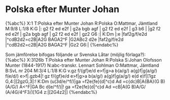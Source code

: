 # Polska efter Munter Johan

{%abc%}
X:1
T:Polska efter Munter Johan
R:Polska
O:Mattmar, Jämtland
M:9/8
L:1/8
K:G
|: g2 f2 ed e2f | g2a bgb agf | g2 f2 ed e2f | g3 b6 |
|g2 f2 ed e2f | g2a bgb agf | g2 f2 ed e2f | gz2 G6 :|
K:Dm
|:e |faf2g/f/e2d |^cdB2d2=c2B|A2G BAGA2^F |G2ABc2 d2e
|faf2g/f/e2d |^cdB2d2=c2B|A2G BAGA2^F |Gz2 G6:|
{%endabc%}

Som jämförelse bifogas följande ur Svenska Låtar (möjlig förlaga?): 
{%abc%}
X:3126b
T:Polska efter Munter Johan
R:Polska
S:Johan Olofsson Munter (1844-1917)
N:abc-transkr. Lennart Sohlman
O:Mattmar, Jämtland
B:SvL nr 204
M:3/4
L:1/8
K:G
v.gz f/{gf}e/d e>f|g>a b(a/g/) a{g}f|g(a/g/) f(e/d/) e>f|.gzb4|!
gz f/{gf}e/d e>f|g>a b(a/g/) a{g}f|g(a/g/) e(d e)f|[1gz G,4:|[2gzG,3|:!
K:Dm
(u(3d/e/^f/)|ga =f2e{fe}(d|^c)d Ad =c{dc}B|A{BA}(G B)(A/G/) A<^F|GA Bc d(e/^f/)|!
ga =f2e{fe}(d|^c)d Ad =cB|A(G B)A/G/ (A/4G/4^F3/)[1G4 z:|[2G4z2|]
{%endabc%}
